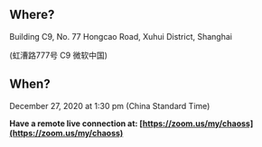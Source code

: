 ## Where?
Building C9, No. 77 Hongcao Road, Xuhui District, Shanghai  

(虹漕路777号 C9 微软中国)

## When?

December 27, 2020 at 1:30 pm  (China Standard Time)

**Have a remote live connection at: [https://zoom.us/my/chaoss](https://zoom.us/my/chaoss)**


